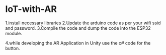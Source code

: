 # IoT-with-AR
1.install necessary libraries
2.Update the arduino code as per your wifi ssid and password.
3.Compile the code and dump the code into the ESP32 module.

4.while developing the AR Application in Unity use the c# code for the button.
